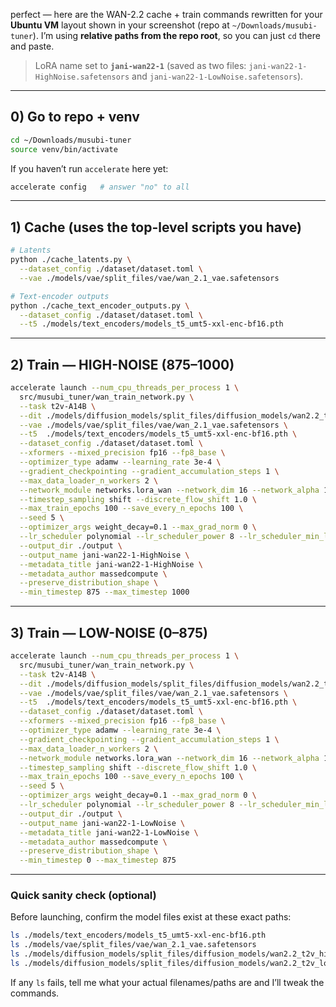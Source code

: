 perfect — here are the WAN-2.2 cache + train commands rewritten for your **Ubuntu VM** layout shown in your screenshot (repo at `~/Downloads/musubi-tuner`). I’m using **relative paths from the repo root**, so you can just `cd` there and paste.

> LoRA name set to **`jani-wan22-1`** (saved as two files: `jani-wan22-1-HighNoise.safetensors` and `jani-wan22-1-LowNoise.safetensors`).

---

## 0) Go to repo + venv

```bash
cd ~/Downloads/musubi-tuner
source venv/bin/activate
```

If you haven’t run `accelerate` here yet:

```bash
accelerate config   # answer "no" to all
```

---

## 1) Cache (uses the top-level scripts you have)

```bash
# Latents
python ./cache_latents.py \
  --dataset_config ./dataset/dataset.toml \
  --vae ./models/vae/split_files/vae/wan_2.1_vae.safetensors

# Text-encoder outputs
python ./cache_text_encoder_outputs.py \
  --dataset_config ./dataset/dataset.toml \
  --t5 ./models/text_encoders/models_t5_umt5-xxl-enc-bf16.pth
```

---

## 2) Train — HIGH-NOISE (875–1000)

```bash
accelerate launch --num_cpu_threads_per_process 1 \
  src/musubi_tuner/wan_train_network.py \
  --task t2v-A14B \
  --dit ./models/diffusion_models/split_files/diffusion_models/wan2.2_t2v_high_noise_14B_fp16.safetensors \
  --vae ./models/vae/split_files/vae/wan_2.1_vae.safetensors \
  --t5  ./models/text_encoders/models_t5_umt5-xxl-enc-bf16.pth \
  --dataset_config ./dataset/dataset.toml \
  --xformers --mixed_precision fp16 --fp8_base \
  --optimizer_type adamw --learning_rate 3e-4 \
  --gradient_checkpointing --gradient_accumulation_steps 1 \
  --max_data_loader_n_workers 2 \
  --network_module networks.lora_wan --network_dim 16 --network_alpha 16 \
  --timestep_sampling shift --discrete_flow_shift 1.0 \
  --max_train_epochs 100 --save_every_n_epochs 100 \
  --seed 5 \
  --optimizer_args weight_decay=0.1 --max_grad_norm 0 \
  --lr_scheduler polynomial --lr_scheduler_power 8 --lr_scheduler_min_lr_ratio "5e-5" \
  --output_dir ./output \
  --output_name jani-wan22-1-HighNoise \
  --metadata_title jani-wan22-1-HighNoise \
  --metadata_author massedcompute \
  --preserve_distribution_shape \
  --min_timestep 875 --max_timestep 1000
```

---

## 3) Train — LOW-NOISE (0–875)

```bash
accelerate launch --num_cpu_threads_per_process 1 \
  src/musubi_tuner/wan_train_network.py \
  --task t2v-A14B \
  --dit ./models/diffusion_models/split_files/diffusion_models/wan2.2_t2v_low_noise_14B_fp16.safetensors \
  --vae ./models/vae/split_files/vae/wan_2.1_vae.safetensors \
  --t5  ./models/text_encoders/models_t5_umt5-xxl-enc-bf16.pth \
  --dataset_config ./dataset/dataset.toml \
  --xformers --mixed_precision fp16 --fp8_base \
  --optimizer_type adamw --learning_rate 3e-4 \
  --gradient_checkpointing --gradient_accumulation_steps 1 \
  --max_data_loader_n_workers 2 \
  --network_module networks.lora_wan --network_dim 16 --network_alpha 16 \
  --timestep_sampling shift --discrete_flow_shift 1.0 \
  --max_train_epochs 100 --save_every_n_epochs 100 \
  --seed 5 \
  --optimizer_args weight_decay=0.1 --max_grad_norm 0 \
  --lr_scheduler polynomial --lr_scheduler_power 8 --lr_scheduler_min_lr_ratio "5e-5" \
  --output_dir ./output \
  --output_name jani-wan22-1-LowNoise \
  --metadata_title jani-wan22-1-LowNoise \
  --metadata_author massedcompute \
  --preserve_distribution_shape \
  --min_timestep 0 --max_timestep 875
```

---

### Quick sanity check (optional)

Before launching, confirm the model files exist at these exact paths:

```bash
ls ./models/text_encoders/models_t5_umt5-xxl-enc-bf16.pth
ls ./models/vae/split_files/vae/wan_2.1_vae.safetensors
ls ./models/diffusion_models/split_files/diffusion_models/wan2.2_t2v_high_noise_14B_fp16.safetensors
ls ./models/diffusion_models/split_files/diffusion_models/wan2.2_t2v_low_noise_14B_fp16.safetensors
```

If any `ls` fails, tell me what your actual filenames/paths are and I’ll tweak the commands.

